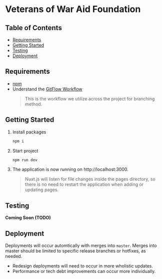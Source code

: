 # Veterans of War Aid Foundation

## Table of Contents

- [Requirements](#requirements)
- [Getting Started](#getting-started)
- [Testing](#testing)
- [Deployment](#deployment)

## Requirements

- [npm](https://www.npmjs.com/get-npm)
- Understand the [GitFlow Workflow](https://www.atlassian.com/git/tutorials/comparing-workflows/gitflow-workflow)
    >This is the workflow we utilize across the project for branching method.

## Getting Started

1. Install packages

    ```bash
    npm i
    ```

2. Start project

    ```bash
    npm run dev
    ```

3. The application is now running on http://localhost:3000.

    >Nuxt.js will listen for file changes inside the pages directory, so there is no need to restart the application when adding or updating pages.

## Testing

**Coming Soon (TODO)**

## Deployment

Deployments will occur automtically with merges into `master`. Merges into master should be limited to specific release branches or hotfixes, as needed.

- Redesign deployments will need to occur in more wholistic updates.
- Performance or tech debt improvements can occur more individually.

